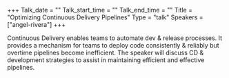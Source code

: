 +++
Talk_date = ""
Talk_start_time = ""
Talk_end_time = ""
Title = "Optimizing Continuous Delivery Pipelines"
Type = "talk"
Speakers = ["angel-rivera"]
+++

Continuous Delivery enables teams to automate dev & release processes. It provides a mechanism for teams to deploy code consistently & reliably but overtime pipelines become inefficient. The speaker will discuss CD & development strategies to assist in maintaining efficient and effective pipelines.